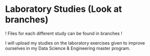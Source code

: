 # Laboratory Studies (Look at branches)

! Files for each different study can be found in branches !

I will upload my studies on the laboratory exercises given to improve ourselves in my Data Science & Engineering master program.

